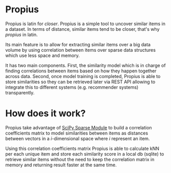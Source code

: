 # Propius

Propius is latin for *closer*. Propius is a simple tool to uncover similar items in a dataset. In terms of distance, similar items tend to be closer, that's why _propius_ in latin.

Its main feature is to allow for extracting similar items over a big data volume by using correlation between items over sparse data structures which use less space and memory.

It has two main components. First, the similarity model which is in charge of finding correlations between items based on how they happen together across data. Second, once model training is completed, Propius is able to store similarities so they can be retrieved later via REST API allowing to integrate this to different systems (e.g. recommender systems) transparently.

# How does it work?

Propius take advantage of [SciPy Sparse Module](https://docs.scipy.org/doc/scipy/reference/sparse.html) to build a correlation coefficients matrix to model similarities between items as distances between vectors in a _i_-dimensional space where _i_ represent an item.

Using this correlation coefficients matrix Propius is able to calculate kNN per each unique item and store each similarity score in a local db (sqlite) to retrieve similar items without the need to keep the correlation matrix in memory and returning result faster at the same time.
